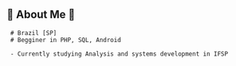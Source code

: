 ## 🦆 About Me 🦆

     # Brazil [SP]
     # Begginer in PHP, SQL, Android

     - Currently studying Analysis and systems development in IFSP

